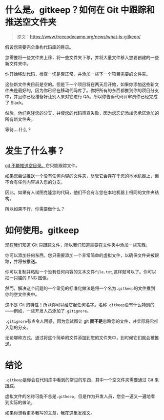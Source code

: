 # 什么是。gitkeep？如何在 Git 中跟踪和推送空文件夹

> 原文：<https://www.freecodecamp.org/news/what-is-gitkeep/>

假设您需要完全重构代码库的目录。

您需要将一些文件夹上移，将一些文件夹下移，并将大量文件移入您要创建的一些新文件夹中。

你开始移动代码，检查一切是否正常，并添加一些下一个项目需要的文件夹。

这些新文件夹目前是空的。但是下一个项目将在两天后开始，如果你添加这些新文件夹是最好的，因为你已经在移动代码库了。你把所有的东西都推到你的项目分支中，并且你已经准备好让别人来对它进行 QA。所以你告诉代码评审员你已经完成了 Slack。

然后，他们克隆您的分支，并使您的代码审查失败，因为您忘记添加您承诺添加的所有新文件夹。

等待....什么？

# 发生了什么事？

[git 不能推送空目录。](https://git.wiki.kernel.org/index.php/Git_FAQ#Can_I_add_empty_directories.3F)它只能跟踪文件。

如果您尝试推送一个没有任何内容的文件夹，尽管它会存在于您的本地机器上，但不会有任何内容进入您的分支。

因此，如果有人试图克隆您的代码，他们不会有与您在本地机器上相同的文件夹结构。

所以如果不行，你需要做什么？

# 如何使用。gitkeep

现在我们知道 Git 只跟踪文件，所以我们知道需要在文件夹中添加一些东西。

你可以添加任何东西。您只需要添加一个非常简单的虚拟文件，以确保文件夹被跟踪，并将被推送。

你可以复制并粘贴一个没有任何内容的文本文件`file.txt`,这样就可以了。你可以把一只猫的 PNG 图像。

然而，解决这个问题的一个常见的标准化做法是将一个名为`.gitkeep`的文件推到你的空文件夹中。

这不是 Git 的特性！所以你可以给它起任何名字。名称`.gitkeep`没有什么特别的——例如，一些开发人员添加了`.gitignore`。

`.gitignore`有点令人困惑，因为您试图让 git **而不是**忽略您的文件，并实际将它推入您的分支。

无论哪种方式，通过将这个简单的文件添加到您的文件夹中，到时候它们就会被推送。

# 结论

`.gitkeep`是你会在代码库中看到的常见的东西，其中一个空文件夹需要通过 Git 来跟踪。

虚拟文件的名称可能不总是`.gitkeep`，但是作为开发人员，您会一遍又一遍地看到实际的做法。

如果你想看更多我写的文章，我在这里发推文。